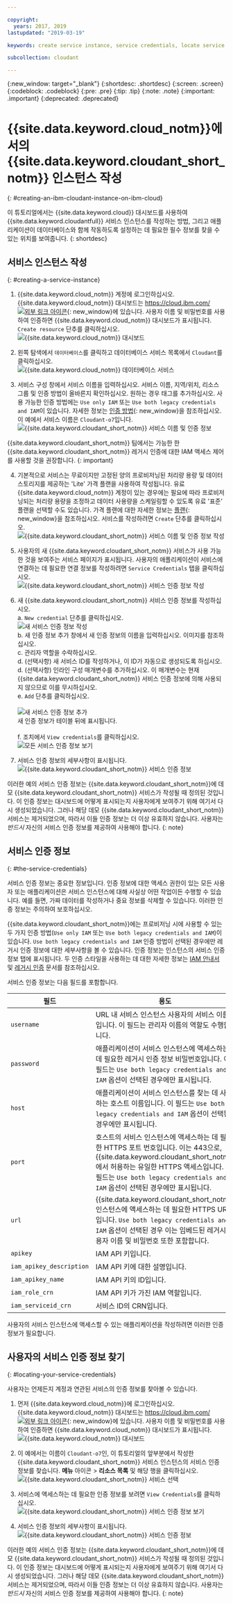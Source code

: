 ```yaml
---

copyright:
  years: 2017, 2019
lastupdated: "2019-03-19"

keywords: create service instance, service credentials, locate service credentials

subcollection: cloudant

---
```


{:new_window: target="_blank"}
{:shortdesc: .shortdesc}
{:screen: .screen}
{:codeblock: .codeblock}
{:pre: .pre}
{:tip: .tip}
{:note: .note}
{:important: .important}
{:deprecated: .deprecated}

<!-- Acrolinx: 2018-09-19 -->

# {{site.data.keyword.cloud_notm}}에서의 {{site.data.keyword.cloudant_short_notm}} 인스턴스 작성
{: #creating-an-ibm-cloudant-instance-on-ibm-cloud}

이 튜토리얼에서는 {{site.data.keyword.cloud}} 대시보드를 사용하여
{{site.data.keyword.cloudantfull}} 서비스 인스턴스를 작성하는 방법,
그리고 애플리케이션이 데이터베이스와 함께 작동하도록 설정하는 데 필요한
필수 정보를 찾을 수 있는 위치를 보여줍니다.
{: shortdesc} 

## 서비스 인스턴스 작성
{: #creating-a-service-instance}

1.  {{site.data.keyword.cloud_notm}} 계정에 로그인하십시오.<br/>
    {{site.data.keyword.cloud_notm}} 대시보드는
    [https://cloud.ibm.com/ ![외부 링크 아이콘](../images/launch-glyph.svg "외부 링크 아이콘")](https://cloud.ibm.com/){: new_window}에 있습니다.
    사용자 이름 및 비밀번호를 사용하여 인증하면
    {{site.data.keyword.cloud_notm}} 대시보드가 표시됩니다. `Create resource` 단추를 클릭하십시오. <br/>
    ![{{site.data.keyword.cloud_notm}} 대시보드](images/img0001.png)

2.  왼쪽 탐색에서 `데이터베이스`를 클릭하고 데이터베이스 서비스 목록에서 `Cloudant`를 클릭하십시오.<br/>
    ![{{site.data.keyword.cloud_notm}} 데이터베이스 서비스](images/img0003.png)<br/>

3.  서비스 구성 창에서 서비스 이름을 입력하십시오. 서비스 이름, 지역/위치, 리소스 그룹 및 인증 방법이 올바른지 확인하십시오. 원하는 경우 태그를 추가하십시오. 사용 가능한 인증 방법에는 `Use only IAM` 또는 `Use both legacy credentials and IAM`이 있습니다. 자세한 정보는 [인증 방법](/docs/services/Cloudant?topic=cloudant-ibm-cloud-identity-and-access-management-iam-#ibm-cloud-identity-and-access-management-iam-){: new_window}을 참조하십시오. 
    이 예에서 서비스 이름은 `Cloudant-o7`입니다.<br/>
    ![{{site.data.keyword.cloudant_short_notm}} 서비스 이름 및 인증 정보](images/img0005.png)
    
{{site.data.keyword.cloudant_short_notm}} 팀에서는 가능한 한 {{site.data.keyword.cloudant_short_notm}} 레거시 인증에 대한 IAM 액세스 제어를 사용할 것을 권장합니다.
{: important}

4.  기본적으로 서비스는 무료이지만 고정된 양의 프로비저닝된 처리량 용량 및 데이터 스토리지를 제공하는 'Lite' 가격 플랜을 사용하여 작성됩니다. 유료 {{site.data.keyword.cloud_notm}} 계정이 있는 경우에는 필요에 따라 프로비저닝되는 처리량 용량을 조정하고 데이터 사용량을 스케일링할 수 있도록 유료 '표준' 플랜을 선택할 수도 있습니다. 가격 플랜에 대한 자세한 정보는 [플랜](/docs/services/Cloudant?topic=cloudant-ibm-cloud-public#plans){: new_window}을 참조하십시오.     서비스를 작성하려면 `Create` 단추를 클릭하십시오. <br/>
    ![{{site.data.keyword.cloudant_short_notm}} 서비스 이름 및 인증 정보 작성](images/img0006.png)

5.  사용자의 새 {{site.data.keyword.cloudant_short_notm}} 서비스가 사용 가능한 것을 보여주는 서비스 페이지가 표시됩니다.
    사용자의 애플리케이션이 서비스에 연결하는 데 필요한 연결 정보를 작성하려면
    `Service Credentials` 탭을 클릭하십시오.<br/>
    ![{{site.data.keyword.cloudant_short_notm}} 서비스 인증 정보 작성](images/img0007.png)

6.  새 {{site.data.keyword.cloudant_short_notm}} 서비스 인증 정보를 작성하십시오.
  <br>a. `New credential` 단추를 클릭하십시오.
  <br>![새 서비스 인증 정보 작성](images/img0050.png)
  <br>b. 새 인증 정보 추가 창에서 새 인증 정보의 이름을 입력하십시오. 이미지를 참조하십시오.
  <br>c. 관리자 역할을 수락하십시오.
  <br>d. (선택사항) 새 서비스 ID를 작성하거나, 이 ID가 자동으로 생성되도록 하십시오.
  <br>d. (선택사항) 인라인 구성 매개변수를 추가하십시오. 이 매개변수는 현재 {{site.data.keyword.cloudant_short_notm}} 서비스 인증 정보에 의해 사용되지 않으므로 이를 무시하십시오. 
  <br>e. `Add` 단추를 클릭하십시오. </br>
  <br>![새 서비스 인증 정보 추가](images/img0051.png)
  <br>새 인증 정보가 테이블 뒤에 표시됩니다.</br>
  <br>f. 조치에서 `View credentials`를 클릭하십시오.
  <br>![모든 서비스 인증 정보 보기](images/img0052.png)

7.  서비스 인증 정보의 세부사항이 표시됩니다.<br/>
    ![{{site.data.keyword.cloudant_short_notm}} 서비스 인증 정보](images/img0009.png)

이러한 예의 서비스 인증 정보는 {{site.data.keyword.cloudant_short_notm}}에 데모 {{site.data.keyword.cloudant_short_notm}} 서비스가 작성될 때 정의된 것입니다. 이 인증 정보는 대시보드에 어떻게 표시되는지 사용자에게 보여주기 위해 여기서 다시 생성되었습니다. 그러나 해당 데모 {{site.data.keyword.cloudant_short_notm}} 서비스는 제거되었으며, 따라서 이들 인증 정보는 더 이상 유효하지 않습니다. 사용자는 _반드시_ 자신의 서비스 인증 정보를 제공하여 사용해야 합니다.
{: note}

## 서비스 인증 정보
{: #the-service-credentials}

서비스 인증 정보는 중요한 정보입니다. 인증 정보에 대한 액세스 권한이 있는 모든 사용자 또는 애플리케이션은 서비스 인스턴스에 대해 사실상 어떤 작업이든 수행할 수 있습니다. 예를 들면, 가짜 데이터를 작성하거나 중요 정보를 삭제할 수 있습니다. 이러한 인증 정보는 주의하여 보호하십시오.
    
{{site.data.keyword.cloudant_short_notm}}에는 프로비저닝 시에 사용할 수 있는 두 가지 인증 방법(`Use only IAM` 또는 `Use both legacy credentials and IAM`)이 있습니다. `Use both legacy credentials and IAM` 인증 방법이 선택된 경우에만 레거시 인증 정보에 대한 세부사항을 볼 수 있습니다. 인증 정보는 인스턴스의 서비스 인증 정보 탭에 표시됩니다. 두 인증 스타일을 사용하는 데 대한 자세한 정보는 [IAM 안내서](/docs/services/Cloudant?topic=cloudant-ibm-cloud-identity-and-access-management-iam-#ibm-cloud-identity-and-access-management-iam-) 및 [레거시 인증](/docs/services/Cloudant?topic=cloudant-authentication#authentication) 문서를 참조하십시오.

서비스 인증 정보는 다음 필드를 포함합니다.

필드 |용도
------|--------
`username` | URL 내 서비스 인스턴스 사용자의 서비스 이름입니다. 이 필드는 관리자 이름의 역할도 수행합니다. 
`password` | 애플리케이션이 서비스 인스턴스에 액세스하는 데 필요한 레거시 인증 정보 비밀번호입니다. 이 필드는 `Use both legacy credentials and IAM` 옵션이 선택된 경우에만 표시됩니다. 
`host` |애플리케이션이 서비스 인스턴스를 찾는 데 사용하는 호스트 이름입니다. 이 필드는 `Use both legacy credentials and IAM` 옵션이 선택된 경우에만 표시됩니다. 
`port` | 호스트의 서비스 인스턴스에 액세스하는 데 필요한 HTTPS 포트 번호입니다. 이는 443으로, {{site.data.keyword.cloudant_short_notm}}에서 허용하는 유일한 HTTPS 액세스입니다. 이 필드는 `Use both legacy credentials and IAM` 옵션이 선택된 경우에만 표시됩니다. 
`url`	| {{site.data.keyword.cloudant_short_notm}} 인스턴스에 액세스하는 데 필요한 HTTPS URL입니다. `Use both legacy credentials and IAM` 옵션이 선택된 경우 이는 임베드된 레거시 사용자 이름 및 비밀번호 또한 포함합니다. 
`apikey` | IAM API 키입니다. 
`iam_apikey_description` | IAM API 키에 대한 설명입니다. 
`iam_apikey_name` | IAM API 키의 ID입니다.
`iam_role_crn` | IAM API 키가 가진 IAM 역할입니다.
`iam_serviceid_crn`	| 서비스 ID의 CRN입니다.

사용자의 서비스 인스턴스에 액세스할 수 있는 애플리케이션을 작성하려면 이러한 인증 정보가 필요합니다.

## 사용자의 서비스 인증 정보 찾기
{: #locating-your-service-credentials}

사용자는 언제든지 계정과 연관된 서비스의 인증 정보를 찾아볼 수 있습니다.

1.  먼저 {{site.data.keyword.cloud_notm}}에 로그인하십시오.
        {{site.data.keyword.cloud_notm}} 대시보드는
    [https://cloud.ibm.com/ ![외부 링크 아이콘](../images/launch-glyph.svg "외부 링크 아이콘")](https://cloud.ibm.com/){: new_window}에 있습니다.
    사용자 이름 및 비밀번호를 사용하여 인증하면 {{site.data.keyword.cloud_notm}} 대시보드가 표시됩니다.<br/>
    ![{{site.data.keyword.cloud_notm}} 대시보드](images/img0001.png)

2.  이 예에서는
    이름이 `Cloudant-o7`인, 이 튜토리얼의 앞부분에서 작성한
    {{site.data.keyword.cloudant_short_notm}} 서비스 인스턴스의
    서비스 인증 정보를 찾습니다. **메뉴** 아이콘 > **리소스 목록** 및 해당 행을 클릭하십시오.<br/>
    ![{{site.data.keyword.cloudant_short_notm}} 서비스 선택](images/img0011.png)

3.  서비스에 액세스하는 데 필요한 인증 정보를 보려면
    `View Credentials`를 클릭하십시오.<br/>
    ![{{site.data.keyword.cloudant_short_notm}} 서비스 인증 정보 보기](images/img0052.png)

4.  서비스 인증 정보의 세부사항이 표시됩니다.<br/>
    ![{{site.data.keyword.cloudant_short_notm}} 서비스 인증 정보](images/img0009.png)

이러한 예의 서비스 인증 정보는 {{site.data.keyword.cloudant_short_notm}}에 데모 {{site.data.keyword.cloudant_short_notm}} 서비스가 작성될 때 정의된 것입니다. 이 인증 정보는 대시보드에 어떻게 표시되는지 사용자에게 보여주기 위해 여기서 다시 생성되었습니다. 그러나 해당 데모 {{site.data.keyword.cloudant_short_notm}} 서비스는 제거되었으며, 따라서 이들 인증 정보는 더 이상 유효하지 않습니다. 사용자는 _반드시_ 자신의 서비스 인증 정보를 제공하여 사용해야 합니다.
{: note}

